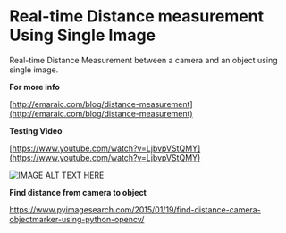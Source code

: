# Real-time Distance measurement Using Single Image

Real-time Distance Measurement between a camera and an object using single image.


**For more info**

[http://emaraic.com/blog/distance-measurement](http://emaraic.com/blog/distance-measurement)


**Testing Video**

[https://www.youtube.com/watch?v=LjbvpVStQMY](https://www.youtube.com/watch?v=LjbvpVStQMY)

[![IMAGE ALT TEXT HERE](https://img.youtube.com/vi/LjbvpVStQMY/0.jpg)](https://www.youtube.com/watch?v=LjbvpVStQMY)

**Find distance from camera to object**

https://www.pyimagesearch.com/2015/01/19/find-distance-camera-objectmarker-using-python-opencv/
